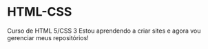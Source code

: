 # HTML-CSS
 Curso de HTML 5/CSS 3
Estou aprendendo a criar sites e agora vou gerenciar meus repositórios!
<!--  -->